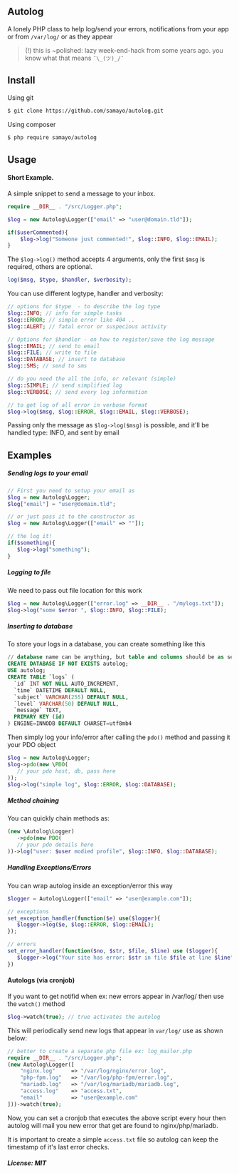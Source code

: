 ## Autolog

A lonely PHP class to help log/send your errors, notifications from your app or from `/var/log/` or as they appear 

> (!) this is ~polished: lazy  week-end-hack from some years ago. you know what that means `¯\_(ツ)_/¯`

Install
-----

Using git
```bash
$ git clone https://github.com/samayo/autolog.git
```
Using composer
````bash
$ php require samayo/autolog
````

Usage
-----
#### Short Example. 
A simple snippet to send a message to your inbox. 
```php
require __DIR__ . "/src/Logger.php"; 

$log = new Autolog\Logger(["email" => "user@domain.tld"]);

if($userCommented){
	$log->log("Someone just commented!", $log::INFO, $log::EMAIL); 	
}
```
The `$log->log()` method accepts 4 arguments, only the first `$msg` is required, others are optional. 
```php 
log($msg, $type, $handler, $verbosity);
```
You can use different logtype, handler and verbosity: 
```php
// options for $type  - to describe the log type
$log::INFO; // info for simple tasks
$log::ERROR; // simple error like 404 .. 
$log::ALERT; // fatal error or suspecious activity

// Options for $handler - on how to register/save the log message
$log::EMAIL; // send to email
$log::FILE; // write to file
$log::DATABASE; // insert to database 
$log::SMS; // send to sms

// do you need the all the info, or relevant (simple)
$log::SIMPLE; // send simplified log
$log::VERBOSE; // send every log information

// to get log of all error in verbose format
$log->log($msg, $log::ERROR, $log::EMAIL, $log::VERBOSE);
```

Passing only the message as `$log->log($msg)` is possible, and it'll be handled type: INFO, and sent by email 

Examples
-----
	
##### Sending logs to your email
```php 
// First you need to setup your email as
$log = new Autolog\Logger; 
$log["email"] = "user@domain.tld"; 

// or just pass it to the constructor as
$log = new Autolog\Logger(["email" => ""]); 

// the log it!
if($something){
   $log->log("something");
}

```

##### Logging to file
We need to pass out file location for this work
```php
$log = new Autolog\Logger(["error.log" => __DIR__ . "/mylogs.txt"]); 
$log->log("some $error ", $log::INFO, $log::FILE);
```
##### Inserting to database
To store your logs in a database, you can create something like this
```sql
// database name can be anything, but table and columns should be as seen below
CREATE DATABASE IF NOT EXISTS autolog;  
USE autolog;
CREATE TABLE `logs` (
  `id` INT NOT NULL AUTO_INCREMENT,
  `time` DATETIME DEFAULT NULL,
  `subject` VARCHAR(255) DEFAULT NULL,
  `level` VARCHAR(50) DEFAULT NULL,
  `message` TEXT,
  PRIMARY KEY (id)
) ENGINE=INNODB DEFAULT CHARSET=utf8mb4
```
Then simply log your info/error after calling the `pdo()` method and passing it your PDO object
```php
$log = new Autolog\Logger;
$log->pdo(new \PDO(
   // your pdo host, db, pass here
)); 
$log->log("simple log", $log::ERROR, $log::DATABASE);
```
##### Method chaining
You can quickly chain methods as: 
```php
(new \Autolog\Logger)
   ->pdo(new PDO(
   // your pdo details here
))->log("user: $user modied profile", $log::INFO, $log::DATABASE); 
```
##### Handling Exceptions/Errors

You can wrap autolog inside an exception/error this way 
```php 
$logger = Autolog\Logger(["email" => "user@example.com"]); 

// exceptions
set_exception_handler(function($e) use($logger){
   $logger->log($e, $log::ERROR, $log::EMAIL);
}); 

// errors
set_error_handler(function($no, $str, $file, $line) use ($logger){
   $logger->log("Your site has error: $str in file $file at line $line", $log::ERROR, $log::EMAIL);
})
```
#### Autologs (via cronjob)
If you want to get notifid when ex: new errors appear in /var/log/ then use the `watch()`  method

```php
$log->watch(true); // true activates the autolog
```
This will periodically send new logs that appear in `var/log/` use as shown below:
```php
// better to create a separate php file ex: log_mailer.php
require __DIR__ . "/src/Logger.php";
(new Autolog\Logger([
    "nginx.log" 	=> "/var/log/nginx/error.log",
    "php-fpm.log" 	=> "/var/log/php-fpm/error.log",
    "mariadb.log" 	=> "/var/log/mariadb/mariadb.log",
    "access.log" 	=> "access.txt",
    "email"			=> "user@example.com"
]))->watch(true); 
```
Now, you can set a cronjob that executes the above script every hour then 
autolog will mail you new error that get are found to nginx/php/mariadb. 

It is important to create a simple `access.txt` file so autolog can keep 
the timestamp of it's last error checks. 


##### License: MIT
[autolog_archive]: http://github.com/samayo/autolog/releases
